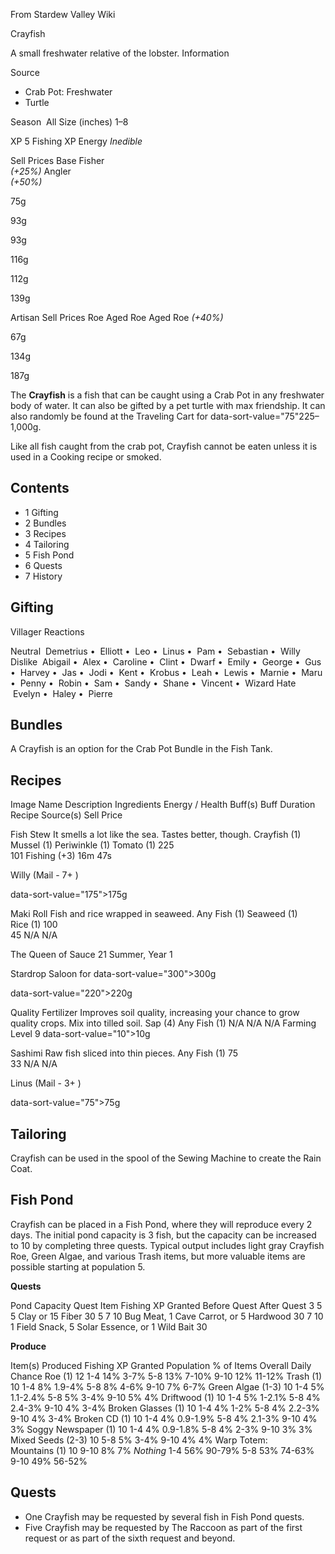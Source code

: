 From Stardew Valley Wiki

Crayfish

A small freshwater relative of the lobster. Information

Source

- Crab Pot: Freshwater
- Turtle

Season  All Size (inches) 1–8

XP 5 Fishing XP Energy *Inedible*

Sell Prices Base Fisher  
*(+25%)* Angler  
*(+50%)*

75g

93g

93g

116g

112g

139g

Artisan Sell Prices Roe Aged Roe Aged Roe *(+40%)*

67g

134g

187g

The **Crayfish** is a fish that can be caught using a Crab Pot in any freshwater body of water. It can also be gifted by a pet turtle with max friendship. It can also randomly be found at the Traveling Cart for data-sort-value="75"225–1,000g.

Like all fish caught from the crab pot, Crayfish cannot be eaten unless it is used in a Cooking recipe or smoked.

## Contents

- 1 Gifting
- 2 Bundles
- 3 Recipes
- 4 Tailoring
- 5 Fish Pond
- 6 Quests
- 7 History

## Gifting

Villager Reactions

Neutral  Demetrius •  Elliott •  Leo •  Linus •  Pam •  Sebastian •  Willy Dislike  Abigail •  Alex •  Caroline •  Clint •  Dwarf •  Emily •  George •  Gus •  Harvey •  Jas •  Jodi •  Kent •  Krobus •  Leah •  Lewis •  Marnie •  Maru •  Penny •  Robin •  Sam •  Sandy •  Shane •  Vincent •  Wizard Hate  Evelyn •  Haley •  Pierre

## Bundles

A Crayfish is an option for the Crab Pot Bundle in the Fish Tank.

## Recipes

Image Name Description Ingredients Energy / Health Buff(s) Buff Duration Recipe Source(s) Sell Price

Fish Stew It smells a lot like the sea. Tastes better, though. Crayfish (1) Mussel (1) Periwinkle (1) Tomato (1) 225  
101 Fishing (+3) 16m 47s

Willy (Mail - 7+ )

data-sort-value="175"&gt;175g

Maki Roll Fish and rice wrapped in seaweed. Any Fish (1) Seaweed (1) Rice (1) 100  
45 N/A N/A

The Queen of Sauce 21 Summer, Year 1

Stardrop Saloon for data-sort-value="300"&gt;300g

data-sort-value="220"&gt;220g

Quality Fertilizer Improves soil quality, increasing your chance to grow quality crops. Mix into tilled soil. Sap (4) Any Fish (1) N/A N/A N/A Farming Level 9 data-sort-value="10"&gt;10g

Sashimi Raw fish sliced into thin pieces. Any Fish (1) 75  
33 N/A N/A

Linus (Mail - 3+ )

data-sort-value="75"&gt;75g

## Tailoring

Crayfish can be used in the spool of the Sewing Machine to create the Rain Coat.

## Fish Pond

Crayfish can be placed in a Fish Pond, where they will reproduce every 2 days. The initial pond capacity is 3 fish, but the capacity can be increased to 10 by completing three quests. Typical output includes light gray Crayfish Roe, Green Algae, and various Trash items, but more valuable items are possible starting at population 5.

**Quests**

Pond Capacity Quest Item Fishing XP Granted Before Quest After Quest 3 5 5 Clay or 15 Fiber 30 5 7 10 Bug Meat, 1 Cave Carrot, or 5 Hardwood 30 7 10 1 Field Snack, 5 Solar Essence, or 1 Wild Bait 30

**Produce**

Item(s) Produced Fishing XP Granted Population % of Items Overall Daily Chance Roe (1) 12 1-4 14% 3-7% 5-8 13% 7-10% 9-10 12% 11-12% Trash (1) 10 1-4 8% 1.9-4% 5-8 8% 4-6% 9-10 7% 6-7% Green Algae (1-3) 10 1-4 5% 1.1-2.4% 5-8 5% 3-4% 9-10 5% 4% Driftwood (1) 10 1-4 5% 1-2.1% 5-8 4% 2.4-3% 9-10 4% 3-4% Broken Glasses (1) 10 1-4 4% 1-2% 5-8 4% 2.2-3% 9-10 4% 3-4% Broken CD (1) 10 1-4 4% 0.9-1.9% 5-8 4% 2.1-3% 9-10 4% 3% Soggy Newspaper (1) 10 1-4 4% 0.9-1.8% 5-8 4% 2-3% 9-10 3% 3% Mixed Seeds (2-3) 10 5-8 5% 3-4% 9-10 4% 4% Warp Totem: Mountains (1) 10 9-10 8% 7% *Nothing* 1-4 56% 90-79% 5-8 53% 74-63% 9-10 49% 56-52%

## Quests

- One Crayfish may be requested by several fish in Fish Pond quests.
- Five Crayfish may be requested by The Raccoon as part of the first request or as part of the sixth request and beyond.